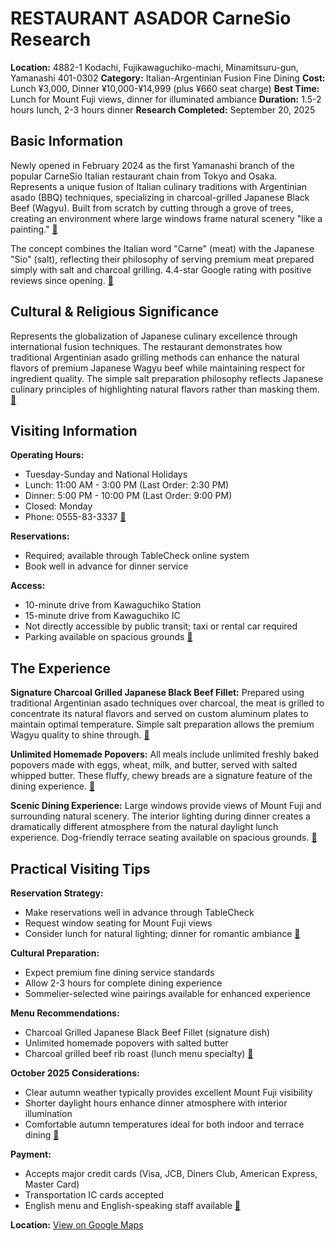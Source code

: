 # RESTAURANT ASADOR CarneSio Research

**Location:** 4882-1 Kodachi, Fujikawaguchiko-machi, Minamitsuru-gun, Yamanashi 401-0302
**Category:** Italian-Argentinian Fusion Fine Dining
**Cost:** Lunch ¥3,000, Dinner ¥10,000-¥14,999 (plus ¥660 seat charge)
**Best Time:** Lunch for Mount Fuji views, dinner for illuminated ambiance
**Duration:** 1.5-2 hours lunch, 2-3 hours dinner
**Research Completed:** September 20, 2025

## Basic Information

Newly opened in February 2024 as the first Yamanashi branch of the popular CarneSio Italian restaurant chain from Tokyo and Osaka. Represents a unique fusion of Italian culinary traditions with Argentinian asado (BBQ) techniques, specializing in charcoal-grilled Japanese Black Beef (Wagyu). Built from scratch by cutting through a grove of trees, creating an environment where large windows frame natural scenery "like a painting." [🔗](https://savorjapan.com/0020008597/)

The concept combines the Italian word "Carne" (meat) with the Japanese "Sio" (salt), reflecting their philosophy of serving premium meat prepared simply with salt and charcoal grilling. 4.4-star Google rating with positive reviews since opening. [🔗](https://japantravel.navitime.com/en/area/jp/spot/01349-0020008597/)

## Cultural & Religious Significance

Represents the globalization of Japanese culinary excellence through international fusion techniques. The restaurant demonstrates how traditional Argentinian asado grilling methods can enhance the natural flavors of premium Japanese Wagyu beef while maintaining respect for ingredient quality. The simple salt preparation philosophy reflects Japanese culinary principles of highlighting natural flavors rather than masking them. [🔗](https://www.porta-y.jp/en/167413)

## Visiting Information

**Operating Hours:**
- Tuesday-Sunday and National Holidays
- Lunch: 11:00 AM - 3:00 PM (Last Order: 2:30 PM)
- Dinner: 5:00 PM - 10:00 PM (Last Order: 9:00 PM)
- Closed: Monday
- Phone: 0555-83-3337 [🔗](https://savorjapan.com/0020008597/)

**Reservations:**
- Required; available through TableCheck online system
- Book well in advance for dinner service

**Access:**
- 10-minute drive from Kawaguchiko Station
- 15-minute drive from Kawaguchiko IC
- Not directly accessible by public transit; taxi or rental car required
- Parking available on spacious grounds [🔗](https://japantravel.navitime.com/en/area/jp/spot/01349-0020008597/)

## The Experience

**Signature Charcoal Grilled Japanese Black Beef Fillet:** Prepared using traditional Argentinian asado techniques over charcoal, the meat is grilled to concentrate its natural flavors and served on custom aluminum plates to maintain optimal temperature. Simple salt preparation allows the premium Wagyu quality to shine through. [🔗](https://savorjapan.com/0020008597/)

**Unlimited Homemade Popovers:** All meals include unlimited freshly baked popovers made with eggs, wheat, milk, and butter, served with salted whipped butter. These fluffy, chewy breads are a signature feature of the dining experience. [🔗](https://tabelog.com/en/yamanashi/A1903/A190303/19013409/)

**Scenic Dining Experience:** Large windows provide views of Mount Fuji and surrounding natural scenery. The interior lighting during dinner creates a dramatically different atmosphere from the natural daylight lunch experience. Dog-friendly terrace seating available on spacious grounds. [🔗](https://savorjapan.com/0020008597/)

## Practical Visiting Tips

**Reservation Strategy:**
- Make reservations well in advance through TableCheck
- Request window seating for Mount Fuji views
- Consider lunch for natural lighting; dinner for romantic ambiance [🔗](https://www.tablecheck.com/en/shops/asador-carnesio/reserve)

**Cultural Preparation:**
- Expect premium fine dining service standards
- Allow 2-3 hours for complete dining experience
- Sommelier-selected wine pairings available for enhanced experience

**Menu Recommendations:**
- Charcoal Grilled Japanese Black Beef Fillet (signature dish)
- Unlimited homemade popovers with salted butter
- Charcoal grilled beef rib roast (lunch menu specialty) [🔗](https://savorjapan.com/0020008597/)

**October 2025 Considerations:**
- Clear autumn weather typically provides excellent Mount Fuji visibility
- Shorter daylight hours enhance dinner atmosphere with interior illumination
- Comfortable autumn temperatures ideal for both indoor and terrace dining [🔗](https://japantravel.navitime.com/en/area/jp/spot/01349-0020008597/)

**Payment:**
- Accepts major credit cards (Visa, JCB, Diners Club, American Express, Master Card)
- Transportation IC cards accepted
- English menu and English-speaking staff available [🔗](https://savorjapan.com/0020008597/)

**Location:** [View on Google Maps](https://maps.google.com/maps?q=4882-1+Kodachi,+Fujikawaguchiko-machi,+Yamanashi+401-0302)